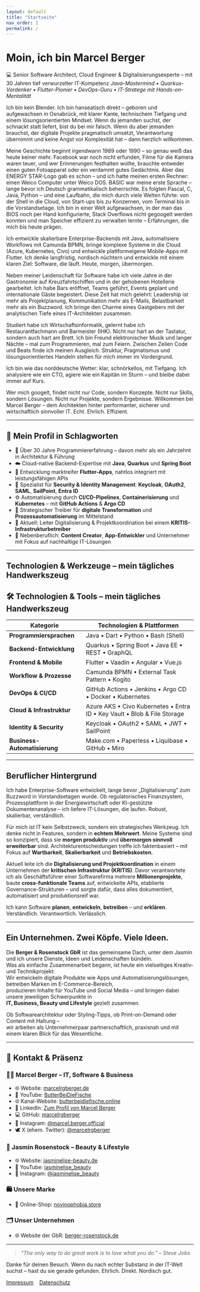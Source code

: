 ```yaml
---
layout: default
title: "Startseite"
nav_order: 1
permalink: /
---
```


# Moin, ich bin Marcel Berger

💻 Senior Software Architect, Cloud Engineer & Digitalisierungsexperte – mit 30 Jahren tief verwurzelter IT-Kompetenz
*Java-Mastermind • Quarkus-Vordenker • Flutter-Pionier • DevOps-Guru • IT-Stratege mit Hands-on-Mentalität*

Ich bin kein Blender. Ich bin hanseatisch direkt – geboren und aufgewachsen in Osnabrück, mit klarer Kante, technischem Tiefgang und einem lösungsorientierten Mindset. Wenn du jemanden suchst, der schnackt statt liefert, bist du bei mir falsch. Wenn du aber jemanden brauchst, der digitale Projekte pragmatisch umsetzt, Verantwortung übernimmt und keine Angst vor Komplexität hat – dann herzlich willkommen.

Meine Geschichte beginnt irgendwann 1989 oder 1990 – so genau weiß das heute keiner mehr. Facebook war noch nicht erfunden, Filme für die Kamera waren teuer, und wer Erinnerungen festhalten wollte, brauchte entweder einen guten Fotoapparat oder ein verdammt gutes Gedächtnis. Aber das ENERGY STAR-Logo gab es schon – und ich hatte meinen ersten Rechner: einen Weico Computer unter Weico DOS. BASIC war meine erste Sprache – lange bevor ich Deutsch grammatikalisch beherrschte. Es folgten Pascal, C, Java, Python – und eine Laufbahn, die mich durch viele Welten führte: von der Shell in die Cloud, von Start-ups bis zu Konzernen, vom Terminal bis in die Vorstandsetage. Ich bin in einer Welt aufgewachsen, in der man das BIOS noch per Hand konfigurierte, Stack Overflows nicht gegoogelt werden konnten und man Speicher effizient zu verwalten lernte – Erfahrungen, die mich bis heute prägen.

Ich entwickle skalierbare Enterprise-Backends mit Java, automatisiere Workflows mit Camunda BPMN, bringe komplexe Systeme in die Cloud (Azure, Kubernetes, Civo) und entwickle plattformeigene Mobile-Apps mit Flutter. Ich denke langfristig, nordisch nüchtern und entwickle mit einem klaren Ziel: Software, die läuft. Heute, morgen, übermorgen.

Neben meiner Leidenschaft für Software habe ich viele Jahre in der Gastronomie auf Kreuzfahrtschiffen und in der gehobenen Hotellerie gearbeitet. Ich habe Bars eröffnet, Teams geführt, Events geplant und internationale Gäste begeistert. Diese Zeit hat mich gelehrt: Leadership ist mehr als Projektplanung, Kommunikation mehr als E-Mails, Belastbarkeit mehr als ein Buzzword. Ich bringe den Charme eines Gastgebers mit der analytischen Tiefe eines IT-Architekten zusammen.

Studiert habe ich Wirtschaftsinformatik, gelernt habe ich Restaurantfachmann und Barmeister (IHK). Nicht nur hart an der Tastatur, sondern auch hart am Brett. Ich bin Freund elektronischer Musik und langer Nächte – mal zum Programmieren, mal zum Feiern. Zwischen Zeilen Code und Beats finde ich meinen Ausgleich. Struktur, Pragmatismus und lösungsorientiertes Handeln stehen für mich immer im Vordergrund.

Ich bin wie das norddeutsche Wetter: klar, schnörkellos, mit Tiefgang. Ich analysiere wie ein CTO, agiere wie ein Kapitän im Sturm – und bleibe dabei immer auf Kurs.

Wer mich googelt, findet nicht nur Code, sondern Konzepte. Nicht nur Skills, sondern Lösungen. Nicht nur Projekte, sondern Ergebnisse. Willkommen bei Marcel Berger – dem Architekten hinter performanter, sicherer und wirtschaftlich sinnvoller IT. Echt. Ehrlich. Effizient.

---

## 🔎 Mein Profil in Schlagworten

* 🚀 Über 30 Jahre Programmiererfahrung – davon mehr als ein Jahrzehnt in Architektur & Führung
* ☁️ Cloud-native Backend-Expertise mit **Java**, **Quarkus** und **Spring Boot**
* 📱 Entwicklung marktreifer **Flutter-Apps**, nahtlos integriert mit leistungsfähigen APIs
* 🔐 Spezialist für **Security & Identity Management**: **Keycloak**, **OAuth2**, **SAML**, **SailPoint**, **Entra ID**
* ⚙️ Automatisierung durch **CI/CD-Pipelines**, **Containerisierung** und **Kubernetes** – mit **GitHub Actions** & **Argo CD**
* 🧠 Strategischer Treiber für **digitale Transformation** und **Prozessautomatisierung** im Mittelstand
* 🏢 Aktuell: Leiter Digitalisierung & Projektkoordination bei einem **KRITIS-Infrastrukturbetreiber**
* 🎯 Nebenberuflich: **Content Creator**, **App-Entwickler** und Unternehmer mit Fokus auf nachhaltige IT-Lösungen

---

##  Technologien & Werkzeuge – mein tägliches Handwerkszeug

## 🛠️ Technologien & Tools – mein tägliches Handwerkszeug

| Kategorie             | Technologien & Plattformen                                                          |
|----------------------|--------------------------------------------------------------------------------------|
| **Programmiersprachen**     | Java • Dart • Python • Bash (Shell)                                               |
| **Backend-Entwicklung**     | Quarkus • Spring Boot • Java EE • REST • GraphQL                                 |
| **Frontend & Mobile**       | Flutter • Vaadin • Angular • Vue.js                                              |
| **Workflow & Prozesse**     | Camunda BPMN • External Task Pattern • Kogito                                    |
| **DevOps & CI/CD**          | GitHub Actions • Jenkins • Argo CD • Docker • Kubernetes                         |
| **Cloud & Infrastruktur**   | Azure AKS • Civo Kubernetes • Entra ID • Key Vault • Blob & File Storage         |
| **Identity & Security**     | Keycloak • OAuth2 • SAML • JWT • SailPoint                                       |
| **Business-Automatisierung**| Make.com • Paperless • Liquibase • GitHub • Miro                                 |

---

## Beruflicher Hintergrund

Ich habe Enterprise-Software entwickelt, lange bevor „Digitalisierung“ zum Buzzword in Vorstandsetagen wurde. Ob regulatorisches Finanzsystem, Prozessplattform in der Energiewirtschaft oder KI-gestützte Dokumentenanalyse – ich liefere IT-Lösungen, die laufen. Robust, skalierbar, verständlich.

Für mich ist IT kein Selbstzweck, sondern ein strategisches Werkzeug. Ich denke nicht in Features, sondern in **echtem Mehrwert**. Meine Systeme sind so konzipiert, dass sie **morgen produktiv** und **übermorgen sinnvoll erweiterbar** sind. Architekturentscheidungen treffe ich faktenbasiert – mit Fokus auf **Wartbarkeit**, **Skalierbarkeit** und **Betriebskosten**.

Aktuell leite ich die **Digitalisierung und Projektkoordination** in einem Unternehmen der **kritischen Infrastruktur (KRITIS)**. Davor verantwortete ich als Geschäftsführer einer Softwarefirma mehrere **Millionenprojekte**, baute **cross-funktionale Teams** auf, entwickelte APIs, etablierte Governance-Strukturen – und sorgte dafür, dass alles dokumentiert, automatisiert und produktionsreif war.

Ich kann Software **planen**, **entwickeln**, **betreiben** – und **erklären**. Verständlich. Verantwortlich. Verlässlich.

---

## Ein Unternehmen. Zwei Köpfe. Viele Ideen.

Die **Berger & Rosenstock GbR** ist das gemeinsame Dach, unter dem Jasmin und ich unsere Dienste, Ideen und Leidenschaften bündeln.  
Was als einfache Zusammenarbeit begann, ist heute ein vielseitiges Kreativ- und Technikprojekt:  
Wir entwickeln digitale Produkte wie Apps und Automatisierungslösungen, betreiben Marken im E-Commerce-Bereich,  
produzieren Inhalte für YouTube und Social Media – und bringen dabei unsere jeweiligen Schwerpunkte in  
**IT, Business, Beauty und Lifestyle** gezielt zusammen.  

Ob Softwarearchitektur oder Styling-Tipps, ob Print-on-Demand oder Content mit Haltung –  
wir arbeiten als Unternehmerpaar partnerschaftlich, praxisnah und mit einem klaren Blick für das Wesentliche.

---

## 📡 Kontakt & Präsenz

### 👨‍💻 Marcel Berger – IT, Software & Business
- 🌐 Website: [marcelrgberger.de](https://www.marcelrgberger.de)
- 🎥 YouTube: [ButterBeiDieFische](https://www.youtube.com/@butterbeidiefische.offical)
- 🌐 Kanal-Website: [butterbeidiefische.online](https://www.butterbeidiefische.online)
- 💼 LinkedIn: [Zum Profil von Marcel Berger](https://www.linkedin.com/in/marcel-r-g-berger)
- 💻 GitHub: [marcelrgberger](https://github.com/marcelrgberger)
- 📸 Instagram: [@marcel.berger.official](https://www.instagram.com/marcel.berger.official)
- 🕊️ X (ehem. Twitter): [@marcelrgberger](https://x.com/marcelrgberger)

### 💄 Jasmin Rosenstock – Beauty & Lifestyle
- 🌐 Website: [jasminelise-beauty.de](https://www.jasminelise-beauty.de)
- 🎥 YouTube: [jasminelise_beauty](https://www.youtube.com/@jasminelise_beauty)
- 📸 Instagram: [@jasminelise_beauty](https://www.instagram.com/jasminelise_beauty)

### 🛍️ Unsere Marke
- 🛒 Online-Shop: [novinophobia.store](https://www.novinophobia.store)

### 🗂️ Unser Unternehmen
- 🌐 Website der GbR: [berger-rosenstock.de](https://www.berger-rosenstock.de)

---

> *"The only way to do great work is to love what you do." – Steve Jobs*

Danke für deinen Besuch. Wenn du nach echter Substanz in der IT-Welt suchst – hast du sie gerade gefunden. Ehrlich. Direkt. Nordisch gut.


[Impressum](/impressum/)&nbsp;&nbsp;&nbsp;&nbsp;[Datenschutz](/datenschutz/)
